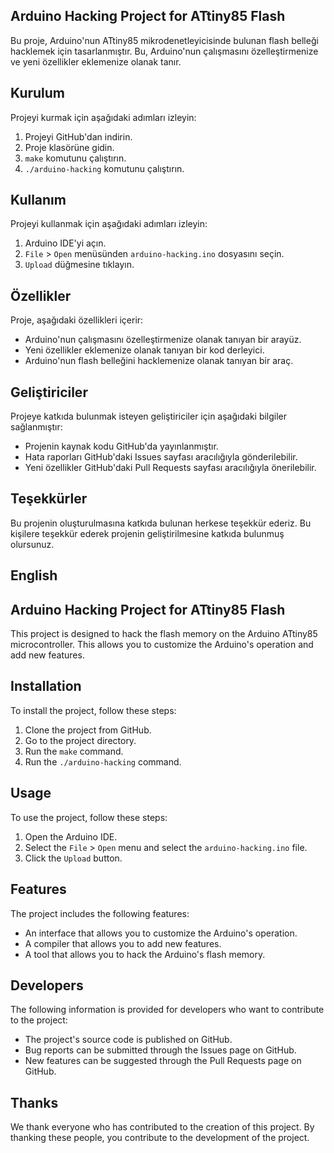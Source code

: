 ## Arduino Hacking Project for ATtiny85 Flash

Bu proje, Arduino'nun ATtiny85 mikrodenetleyicisinde bulunan flash belleği hacklemek için tasarlanmıştır. Bu, Arduino'nun çalışmasını özelleştirmenize ve yeni özellikler eklemenize olanak tanır.

## Kurulum

Projeyi kurmak için aşağıdaki adımları izleyin:

1. Projeyi GitHub'dan indirin.
2. Proje klasörüne gidin.
3. `make` komutunu çalıştırın.
4. `./arduino-hacking` komutunu çalıştırın.

## Kullanım

Projeyi kullanmak için aşağıdaki adımları izleyin:

1. Arduino IDE'yi açın.
2. `File` > `Open` menüsünden `arduino-hacking.ino` dosyasını seçin.
3. `Upload` düğmesine tıklayın.

## Özellikler

Proje, aşağıdaki özellikleri içerir:

* Arduino'nun çalışmasını özelleştirmenize olanak tanıyan bir arayüz.
* Yeni özellikler eklemenize olanak tanıyan bir kod derleyici.
* Arduino'nun flash belleğini hacklemenize olanak tanıyan bir araç.

## Geliştiriciler

Projeye katkıda bulunmak isteyen geliştiriciler için aşağıdaki bilgiler sağlanmıştır:

* Projenin kaynak kodu GitHub'da yayınlanmıştır.
* Hata raporları GitHub'daki Issues sayfası aracılığıyla gönderilebilir.
* Yeni özellikler GitHub'daki Pull Requests sayfası aracılığıyla önerilebilir.

## Teşekkürler

Bu projenin oluşturulmasına katkıda bulunan herkese teşekkür ederiz. Bu kişilere teşekkür ederek projenin geliştirilmesine katkıda bulunmuş olursunuz.

## English

## Arduino Hacking Project for ATtiny85 Flash

This project is designed to hack the flash memory on the Arduino ATtiny85 microcontroller. This allows you to customize the Arduino's operation and add new features.

## Installation

To install the project, follow these steps:

1. Clone the project from GitHub.
2. Go to the project directory.
3. Run the `make` command.
4. Run the `./arduino-hacking` command.

## Usage

To use the project, follow these steps:

1. Open the Arduino IDE.
2. Select the `File` > `Open` menu and select the `arduino-hacking.ino` file.
3. Click the `Upload` button.

## Features

The project includes the following features:

* An interface that allows you to customize the Arduino's operation.
* A compiler that allows you to add new features.
* A tool that allows you to hack the Arduino's flash memory.

## Developers

The following information is provided for developers who want to contribute to the project:

* The project's source code is published on GitHub.
* Bug reports can be submitted through the Issues page on GitHub.
* New features can be suggested through the Pull Requests page on GitHub.

## Thanks

We thank everyone who has contributed to the creation of this project. By thanking these people, you contribute to the development of the project.
